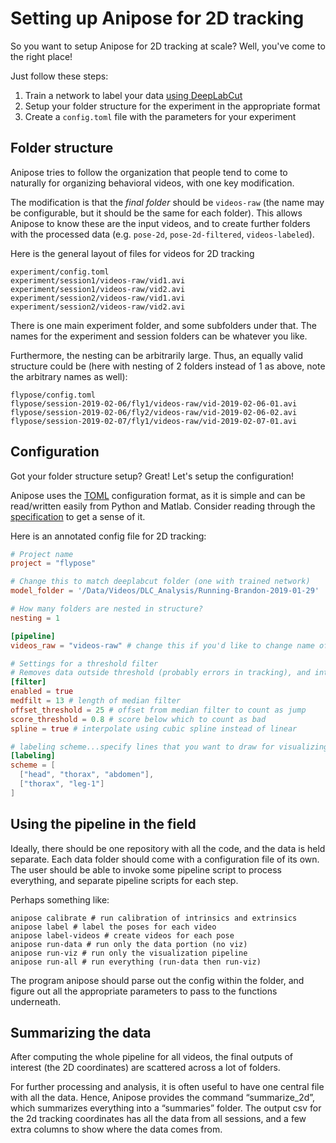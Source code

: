 # Setting up Anipose for 2D tracking

So you want to setup Anipose for 2D tracking at scale? Well, you've come to the right place!

Just follow these steps:

1) Train a network to label your data [using DeepLabCut](https://github.com/AlexEMG/DeepLabCut/blob/master/docs/UseOverviewGuide.md)
2) Setup your folder structure for the experiment in the appropriate format
3) Create a `config.toml` file with the parameters for your experiment

## Folder structure

Anipose tries to follow the organization that people tend to come to
naturally for organizing behavioral videos, with one key modification.

The modification is that the *final folder* should be `videos-raw` (the name may be configurable, but it should be the same for each folder). This allows Anipose to know these are the input videos, and to create further folders with the processed data (e.g. `pose-2d`, `pose-2d-filtered`, `videos-labeled`).


Here is the general layout of files for videos for 2D tracking

```
experiment/config.toml
experiment/session1/videos-raw/vid1.avi
experiment/session1/videos-raw/vid2.avi
experiment/session2/videos-raw/vid1.avi
experiment/session2/videos-raw/vid2.avi
```

There is one main experiment folder, and some subfolders under that.
The names for the experiment and session folders can be whatever you like.

Furthermore, the nesting can be arbitrarily large. Thus, an equally valid structure could be (here with nesting of 2 folders instead of 1 as above, note the arbitrary names as well):
```
flypose/config.toml
flypose/session-2019-02-06/fly1/videos-raw/vid-2019-02-06-01.avi
flypose/session-2019-02-06/fly2/videos-raw/vid-2019-02-06-02.avi
flypose/session-2019-02-07/fly1/videos-raw/vid-2019-02-07-01.avi
```


## Configuration

Got your folder structure setup? Great!
Let's setup the configuration!

Anipose uses the [TOML](https://github.com/toml-lang/toml) configuration format, as it is simple and can be read/written easily from Python and Matlab. Consider reading through the [specification](https://github.com/toml-lang/toml) to get a sense of it.


Here is an annotated config file for 2D tracking:

```toml
# Project name
project = "flypose"

# Change this to match deeplabcut folder (one with trained network)
model_folder = '/Data/Videos/DLC_Analysis/Running-Brandon-2019-01-29'

# How many folders are nested in structure?
nesting = 1

[pipeline]
videos_raw = "videos-raw" # change this if you'd like to change name of "videos-raw" folder

# Settings for a threshold filter
# Removes data outside threshold (probably errors in tracking), and interpolates
[filter]
enabled = true
medfilt = 13 # length of median filter
offset_threshold = 25 # offset from median filter to count as jump
score_threshold = 0.8 # score below which to count as bad
spline = true # interpolate using cubic spline instead of linear

# labeling scheme...specify lines that you want to draw for visualizing labels in videos
[labeling]
scheme = [
  ["head", "thorax", "abdomen"],
  ["thorax", "leg-1"]
]
```


## Using the pipeline in the field

Ideally, there should be one repository with all the code, and the data
is held separate. Each data folder should come with a configuration file
of its own. The user should be able to invoke some pipeline script to
process everything, and separate pipeline scripts for each step.

Perhaps something like:

```
anipose calibrate # run calibration of intrinsics and extrinsics
anipose label # label the poses for each video
anipose label-videos # create videos for each pose
anipose run-data # run only the data portion (no viz)
anipose run-viz # run only the visualization pipeline
anipose run-all # run everything (run-data then run-viz)
```

The program anipose should parse out the config within the folder, and
figure out all the appropriate parameters to pass to the functions
underneath.


## Summarizing the data

After computing the whole pipeline for all videos, the final outputs
of interest (the 2D coordinates) are scattered across a lot of
folders.

For further processing and analysis, it is often useful to have one
central file with all the data. Hence, Anipose provides the command
“summarize_2d”, which summarizes everything into a “summaries” folder.
The output csv for the 2d tracking coordinates has all the data from
all sessions, and a few extra columns to show where the data comes
from.
